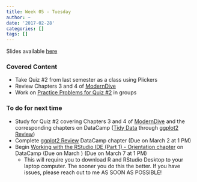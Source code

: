 ```yaml
---
title: Week 05 - Tuesday
author: ~
date: '2017-02-28'
categories: []
tags: []
---
```


Slides available [here](http://ismayc.github.io/soc301_s2017/slides/slide_deck.html#week05t)

### Covered Content
- Take Quiz #2 from last semester as a class using Plickers
- Review Chapters 3 and 4 of [ModernDive](http://moderndive.com)
- Work on [Practice Problems for Quiz #2](https://docs.google.com/a/pacificu.edu/document/d/1uNEM3zOidLbsfTYcYVc78jxNB6DwfjI7ZGgeDSxCvAI/edit?usp=sharing) in groups

### To do for next time
- Study for Quiz #2 covering Chapters 3 and 4 of [ModernDive](http://moderndive.com) and the corresponding chapters on DataCamp ([Tidy Data](https://campus.datacamp.com/courses/effective-data-storytelling-using-the-tidyverse/tidy-data) through [ggplot2 Review](https://campus.datacamp.com/courses/effective-data-storytelling-using-the-tidyverse/ggplot2-review?ex=1))
- Complete [ggplot2 Review](https://campus.datacamp.com/courses/effective-data-storytelling-using-the-tidyverse/ggplot2-review?ex=1) DataCamp chapter (Due on March 2 at 1 PM)
- Begin [Working with the RStudio IDE (Part 1) - Orientation chapter](https://campus.datacamp.com/courses/working-with-the-rstudio-ide-part-1/orientation?ex=1) on DataCamp (Due on March ) (Due on March 7 at 1 PM)
  - This will require you to download R and RStudio Desktop to your laptop computer.  The sooner you do this the better.  If you have issues, please reach out to me AS SOON AS POSSIBLE!